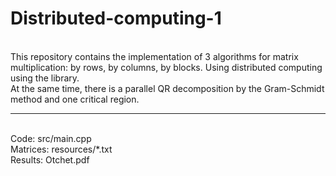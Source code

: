 # Distributed-computing-1

<br>
This repository contains the implementation of 3 algorithms for matrix multiplication: by rows, by columns, by blocks. Using distributed computing using the <pthread.h> library.
<br>
At the same time, there is a parallel QR decomposition by the Gram-Schmidt method and one critical region.
<br>
<hr>
<br>
Code: src/main.cpp <br>
Matrices: resources/*.txt <br>
Results: Otchet.pdf <br>